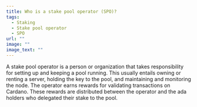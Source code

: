 ```yaml
---
title: Who is a stake pool operator (SPO)?
tags:
  - Staking
  - Stake pool operator
  - SPO
url: ""
image: ""
image_text: ""
---
```



A stake pool operator is a person or organization that takes responsibility for setting up and keeping a pool running. This usually entails owning or renting a server, holding the key to the pool, and maintaining and monitoring the node. The operator earns rewards for validating transactions on Cardano. These rewards are distributed between the operator and the ada holders who delegated their stake to the pool.
